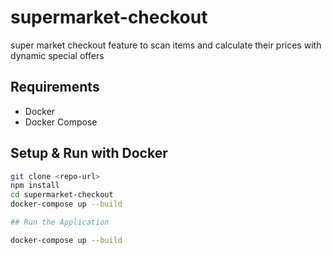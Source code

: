 # supermarket-checkout
super market checkout feature to scan items and calculate their prices with dynamic special offers



## Requirements

- Docker
- Docker Compose

## Setup & Run with Docker

```bash
git clone <repo-url>
npm install
cd supermarket-checkout
docker-compose up --build

## Run the Application

docker-compose up --build